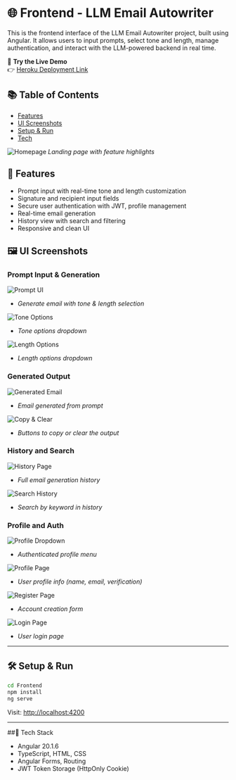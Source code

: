 # 🌐 Frontend - LLM Email Autowriter

This is the frontend interface of the LLM Email Autowriter project, built using Angular. It allows users to input prompts, select tone and length, manage authentication, and interact with the LLM-powered backend in real time.

🧪 **Try the Live Demo**  
👉 [Heroku Deployment Link](https://llm-email-autowriter-demo-e615d6f6162e.herokuapp.com/generate)  

## 📚 Table of Contents
- [Features](#-features)
- [UI Screenshots](#-ui-screenshots)
- [Setup & Run](#-setup--run)
- [Tech](#-tech)

![Homepage](../assets/homepage.jpg)
*Landing page with feature highlights*

## 🧠 Features

- Prompt input with real-time tone and length customization
- Signature and recipient input fields
- Secure user authentication with JWT, profile management
- Real-time email generation
- History view with search and filtering
- Responsive and clean UI

## 🖼️ UI Screenshots

### Prompt Input & Generation

![Prompt UI](../assets/PromptWithMoreSpecification.jpg)
- *Generate email with tone & length selection*

![Tone Options](../assets/ShowingTone.jpg)
- *Tone options dropdown*

![Length Options](../assets/ShowingLength.jpg)
- *Length options dropdown*

### Generated Output

![Generated Email](../assets/generatedEmail.jpg)
- *Email generated from prompt*

![Copy & Clear](../assets/CopyandClearbuttons.jpg)
- *Buttons to copy or clear the output*

### History and Search

![History Page](../assets/HistoryPage.jpg)
- *Full email generation history*

![Search History](../assets/searchingusingsearchbarinHistory.jpg)
- *Search by keyword in history*

### Profile and Auth

![Profile Dropdown](../assets/ProfileTap.jpg)
- *Authenticated profile menu*

![Profile Page](../assets/ProfilePage.jpg)
- *User profile info (name, email, verification)*

![Register Page](../assets/registerpage.jpg)
- *Account creation form*

![Login Page](../assets/loginpage.jpg)
- *User login page*

---

## 🛠️ Setup & Run

```bash
cd Frontend
npm install
ng serve
```

Visit: [http://localhost:4200](http://localhost:4200)

---

##🧰 Tech Stack

- Angular 20.1.6
- TypeScript, HTML, CSS
- Angular Forms, Routing
- JWT Token Storage (HttpOnly Cookie)
